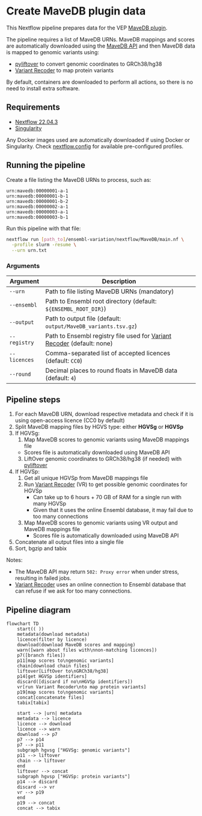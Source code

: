 # Create MaveDB plugin data

This Nextflow pipeline prepares data for the VEP [MaveDB plugin][].

The pipeline requires a list of MaveDB URNs. MaveDB mappings and scores are
automatically downloaded using the [MaveDB API][] and then MaveDB data is mapped
to genomic variants using:
- [pyliftover][] to convert genomic coordinates to GRCh38/hg38
- [Variant Recoder][] to map protein variants

By default, containers are downloaded to perform all actions, so there is no
need to install extra software.

[MaveDB plugin]: https://github.com/Ensembl/VEP_plugins/blob/main/MaveDB.pm
[MaveDB API]: https://api.mavedb.org/docs
[pyliftover]: https://pypi.org/project/pyliftover
[Variant Recoder]: https://www.ensembl.org/info/docs/tools/vep/recoder

## Requirements

* [Nextflow 22.04.3](https://nextflow.io/)
* [Singularity](https://docs.sylabs.io/guides/3.5/user-guide/introduction.html)

Any Docker images used are automatically downloaded if using Docker or Singularity. Check [nextflow.config](nextflow.config) for available pre-configured profiles.

## Running the pipeline

Create a file listing the MaveDB URNs to process, such as:

```
urn:mavedb:00000001-a-1
urn:mavedb:00000001-b-1
urn:mavedb:00000001-b-2
urn:mavedb:00000002-a-1
urn:mavedb:00000003-a-1
urn:mavedb:00000003-b-1
```

Run this pipeline with that file:

```bash
nextflow run [path_to]/ensembl-variation/nextflow/MaveDB/main.nf \
  -profile slurm -resume \
  --urn urn.txt
```

### Arguments

| Argument     | Description |
| ------------ | ----------- |
| `--urn`      | Path to file listing MaveDB URNs (mandatory) |
| `--ensembl`  | Path to Ensembl root directory (default: `${ENSEMBL_ROOT_DIR}`) |
| `--output`   | Path to output file (default: `output/MaveDB_variants.tsv.gz`) |
| `--registry` | Path to Ensembl registry file used for [Variant Recoder][] (default: none) |
| `--licences` | Comma-separated list of accepted licences (default: `CC0`) |
| `--round`    | Decimal places to round floats in MaveDB data (default: `4`)

## Pipeline steps

1. For each MaveDB URN, download respective metadata and check if it is using open-access licence (CC0 by default)
2. Split MaveDB mapping files by HGVS type: either **HGVSg** or **HGVSp**
3. If HGVSg:
	1. Map MaveDB scores to genomic variants using MaveDB mappings file
      - Scores file is automatically downloaded using MaveDB API
	3. LiftOver genomic coordinates to GRCh38/hg38 (if needed) with [pyliftover][]
4. If HGVSp:
	1. Get all unique HGVSp from MaveDB mappings file
	2. Run [Variant Recoder][] (VR) to get possible genomic coordinates for HGVSp
	    - Can take up to 6 hours + 70 GB of RAM for a single run with many HGVSp
	    - Given that it uses the online Ensembl database, it may fail due to too many connections
	4. Map MaveDB scores to genomic variants using VR output and MaveDB mappings file
	    - Scores file is automatically downloaded using MaveDB API
5. Concatenate all output files into a single file
6. Sort, bgzip and tabix

Notes:
- The MaveDB API may return `502: Proxy error` when under stress, resulting in failed jobs.
- [Variant Recoder][] uses an online connection to Ensembl database that can refuse if we ask for too many connections.

## Pipeline diagram

```mermaid
flowchart TD
    start(( ))
    metadata(download metadata)
    licence(filter by licence)
    download(download MaveDB scores and mapping)
    warn([warn about files with\nnon-matching licences])
    p7([branch files])
    p11[map scores to\ngenomic variants]
    chain[download chain files]
    liftover[LiftOver to\nGRCh38/hg38]
    p14[get HGVSp identifiers]
    discard([discard if no\nHGVSp identifiers])
    vr[run Variant Recoder\nto map protein variants]
    p19[map scores to\ngenomic variants]
    concat[concatenate files]
    tabix[tabix]

    start --> |urn| metadata
    metadata --> licence
    licence --> download
    licence --> warn
    download --> p7
    p7 --> p14
    p7 --> p11
    subgraph hgvsg ["HGVSg: genomic variants"]
    p11 --> liftover
    chain --> liftover
    end
    liftover --> concat
    subgraph hgvsp ["HGVSp: protein variants"]
    p14 --> discard
    discard --> vr
    vr --> p19
    end
    p19 --> concat
    concat --> tabix
```
